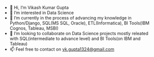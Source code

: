 - 👋 Hi, I’m Vikash Kumar Gupta
- 👀 I’m interested in Data Science
- 🌱 I’m currently in the process of advancing my knowledge in Python/Django, SQL(MS SQL, Oracle), ETL(Informatica), BI Tools(IBM Cognos, Tableau, MSBI)
- 💞️ I’m looking to collaborate on Data Science projects mostly releated with SQL(intermediate to advance level) and BI Tools(on IBM and Tableau)
- 📫 Feel free to contact on vk.gupta1324@gmail.com

<!---
vikash-ku24/vikash-ku24 is a ✨ special ✨ repository because its `README.md` (this file) appears on your GitHub profile.
You can click the Preview link to take a look at your changes.
--->
